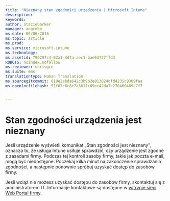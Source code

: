 ```yaml
---
title: "Nieznany stan zgodności urządzenia | Microsoft Intune"
description: 
keywords: 
author: Staciebarker
manager: angrobe
ms.date: 06/06/2016
ms.topic: article
ms.prod: 
ms.service: microsoft-intune
ms.technology: 
ms.assetid: 796297c4-02a1-4d7a-aec1-bae63727ffd3
ROBOTS: noindex,nofollow
ms.reviewer: chrisgre
ms.suite: ems
translationtype: Human Translation
ms.sourcegitcommit: 618e2abda642c3b9b2e813824dfd4235c9309faa
ms.openlocfilehash: 51f07c6c8c7a361fc69ec42da7e270460489e7f7


---
```



# Stan zgodności urządzenia jest nieznany

Jeśli urządzenie wyświetli komunikat „Stan zgodności jest nieznany”, oznacza to, że usługa Intune usiłuje sprawdzić, czy urządzenie jest zgodne z zasadami firmy. Podczas tej kontroli zasoby firmy, takie jak poczta e-mail, mogą być niedostępne. Poczekaj kilka minut na zakończenie sprawdzania zgodności, a następnie ponownie spróbuj uzyskać dostęp do zasobów firmy.

Jeśli wciąż nie możesz uzyskać dostępu do zasobów firmy, skontaktuj się z administratorem IT. Informacje kontaktowe są dostępne w [witrynie sieci Web Portal firmy](http://portal.manage.microsoft.com).



<!--HONumber=Jul16_HO4-->


